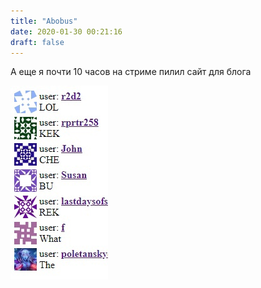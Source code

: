 ```yaml
---
title: "Abobus"
date: 2020-01-30 00:21:16
draft: false
---
```


А еще я почти 10 часов на стриме пилил сайт для блога

![](/img/vk/5l2dewNnvT0.jpg)

